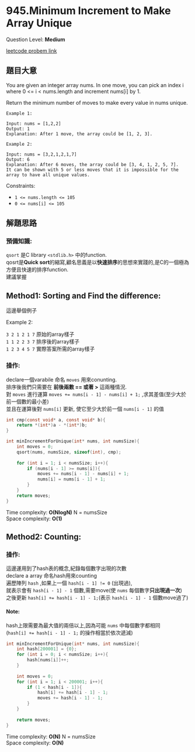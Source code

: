 # 945.Minimum Increment to Make Array Unique
Question Level: **Medium**  

[leetcode probem link](https://leetcode.com/problems/minimum-increment-to-make-array-unique/)
## 題目大意
You are given an integer array nums. In one move, you can pick an index i where 0 <= i < nums.length and increment nums[i] by 1.

Return the minimum number of moves to make every value in nums unique.

 
```
Example 1:

Input: nums = [1,2,2]
Output: 1
Explanation: After 1 move, the array could be [1, 2, 3].  
```

```
Example 2:

Input: nums = [3,2,1,2,1,7]
Output: 6
Explanation: After 6 moves, the array could be [3, 4, 1, 2, 5, 7].
It can be shown with 5 or less moves that it is impossible for the array to have all unique values.
```
Constraints:  

- `1 <= nums.length <= 105`  
- `0 <= nums[i] <= 105`  

## 解題思路
### 預備知識:
`qsort` 是C library `<stdlib.h>` 中的function.  
qosrt是**Quick sort**的縮寫,顧名思義是以**快速排序**的思想來實踐的,是C的一個極為方便且快速的排序function.  
建議掌握  

## Method1: Sorting and Find the difference:
這邊舉個例子  

Example 2:  

`3 2 1 2 1 7` 原始的array樣子  
`1 1 2 2 3 7` 排序後的array樣子  
`1 2 3 4 5 7` 實際答案所需的array樣子
### 操作:
declare一個varabile 命名 `moves` 用來conunting.  
排序後我們只需要在 **前後兩數 == 或著 >** 這兩種情況.  
對 `moves` 進行運算 `moves += nums[i - 1] - nums[i] + 1;` ,求其差值(至少大於前一個數的最小差)  
並且在運算後對 `nums[i]` 更新, 使它至少大於前一個 `nums[i - 1]` 的值  
```c
int cmp(const void* a, const void* b){
    return *(int*)a - *(int*)b;
}

int minIncrementForUnique(int* nums, int numsSize){
    int moves = 0;
    qsort(nums, numsSize, sizeof(int), cmp);
    
    for (int i = 1; i < numsSize; i++){
        if (nums[i - 1] >= nums[i]){
            moves += nums[i - 1] - nums[i] + 1;
            nums[i] = nums[i - 1] + 1;
        }
    }
    return moves;
}
```

Time complexity: **O(NlogN)** N = numsSize  
Space complexity: **O(1)**  

## Method2: Counting:
### 操作:
這邊運用到了hash表的概念,紀錄每個數字出現的次數  
declare a array 命名hash用來counting  
遍歷陣列 `hash` ,如果上一個 `hash[i - 1] != 0` (出現過),  
就表示會有 `hash[i - 1] - 1` 個數,需要move(使 `nums` 每個數字**只出現過一次**)  
之後更新 `hash[i] += hash[i - 1] - 1;`(表示 `hash[i - 1] - 1` 個數move過了)
#### Note:
hash上限需要為最大值的兩倍以上,因為可能 `nums` 中每個數字都相同  
(`hash[i] += hash[i - 1] - 1;` 的操作相當於依次遞減)
```c
int minIncrementForUnique(int* nums, int numsSize){
    int hash[200001] = {0};
    for (int i = 0; i < numsSize; i++){
        hash[nums[i]]++;
    }
    
    int moves = 0;
    for (int i = 1; i < 200001; i++){
        if (1 < hash[i - 1]){
            hash[i] += hash[i - 1] - 1;
            moves += hash[i - 1] - 1;
        }
    }
    
    return moves;
}
```

Time complexity: **O(N)** N = numsSize  
Space complexity: **O(N)**  
